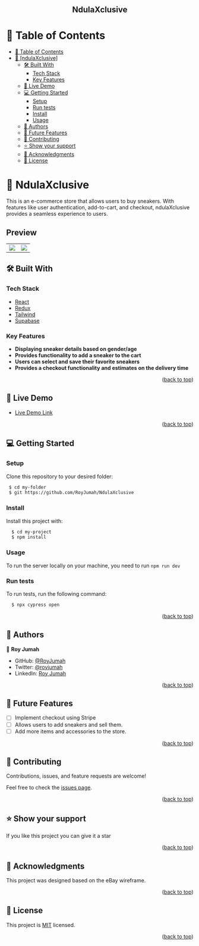 

<div align="center">
  <h2><b>NdulaXclusive</b></h2>
</div>

<!-- TABLE OF CONTENTS -->

# 📗 Table of Contents

- [📗 Table of Contents](#-table-of-contents)
- [📖 \[ndulaXclusive\] ](#-ndulaXclusive-)
  - [🛠 Built With ](#-built-with-)
    - [Tech Stack ](#tech-stack-)
    - [Key Features ](#key-features-)
  - [🚀 Live Demo ](#-live-demo-)
  - [💻 Getting Started ](#-getting-started-)
    - [Setup](#setup)
    - [Run tests](#run-tests)
    - [Install](#install)
    - [Usage](#usage)
  - [👥 Authors ](#-authors-)
  - [🔭 Future Features](#future-features)
  - [🤝 Contributing ](#-contributing-)
  - [⭐️ Show your support ](#️-show-your-support-)
  - [🙏 Acknowledgments ](#-acknowledgments-)
  - [📝 License ](#-license-)

<!-- PROJECT DESCRIPTION -->

# 📖 NdulaXclusive <a name="about-project"></a>

This is an e-commerce store that allows users to buy sneakers. With features like user authentication, add-to-cart, and checkout, ndulaXclusive provides a seamless experience to users.

## Preview
<table style="border-collapse: collapse; border: 0;">
  <tr>
    <td><img src="https://github.com/RoyJumah/NdulaXclusive/assets/61903079/5ec05fc2-f6fc-4280-bde3-87d1828538b2"></td>
    <td><img src="https://github.com/RoyJumah/NdulaXclusive/assets/61903079/a6962616-6d31-45b3-91eb-171fb0a31b4b"></td>
  </tr>
  </table>
  
## 🛠 Built With <a name="built-with"></a>

### Tech Stack <a name="tech-stack"></a>

  <ul>
    <li><a href="https://react.dev">React</a></li>
    <li><a href="https://redux.js.org/introduction/getting-started">Redux</a></li>
    <li><a href="https://tailwindcss.com/">Tailwind</a></li>
    <li><a href="https://supabase.com">Supabase</a></li>
  </ul>

<!-- Features -->

### Key Features <a name="key-features"></a>

- **Displaying sneaker details based on gender/age**
- **Provides functionality to add a sneaker to the cart**
- **Users can select and save their favorite sneakers**
- **Provides a checkout functionality and estimates on the delivery time**

<p align="right">(<a href="#readme-top">back to top</a>)</p>

<!-- LIVE DEMO -->

## 🚀 Live Demo <a name="live-demo"></a>

- [Live Demo Link](https://ndula-xclusive.vercel.app)

<p align="right">(<a href="#readme-top">back to top</a>)</p>

<!-- GETTING STARTED -->

## 💻 Getting Started <a name="getting-started"></a>

### Setup

Clone this repository to your desired folder:

```sh
 $ cd my-folder
 $ git https://github.com/RoyJumah/NdulaXclusive
```

### Install
Install this project with:

```sh
  $ cd my-project
  $ npm install
```

### Usage
To run the server locally on your machine, you need to run 
` npm run dev `

### Run tests

To run tests, run the following command:

```sh
  $ npx cypress open
```

<p align="right">(<a href="#readme-top">back to top</a>)</p>

<!-- AUTHORS -->

## 👥 Authors <a name="authors"></a>

👤 **Roy Jumah**

- GitHub: [@RoyJumah](https://github.com/RoyJumah)
- Twitter: [@royjumah](https://twitter.com/royjumah)
- LinkedIn: [Roy Jumah](https://www.linkedin.com/in/roy-jumah)

<p align="right">(<a href="#readme-top">back to top</a>)</p>

<!-- FUTURE FEATURES -->

## 🔭 Future Features <a name="future-features"></a>

- [ ] Implement checkout using Stripe
- [ ] Allows users to add sneakers and sell them.
- [ ] Add more items and accessories to the store.

<p align="right">(<a href="#readme-top">back to top</a>)</p>

<!-- CONTRIBUTING -->

## 🤝 Contributing <a name="contributing"></a>

Contributions, issues, and feature requests are welcome!

Feel free to check the [issues page](https://github.com/RoyJumah/NdulaXclusive/issues).

<p align="right">(<a href="#readme-top">back to top</a>)</p>

<!-- SUPPORT -->

## ⭐️ Show your support <a name="support"></a>

If you like this project you can give it a star

<p align="right">(<a href="#readme-top">back to top</a>)</p>

<!-- ACKNOWLEDGEMENTS -->

## 🙏 Acknowledgments <a name="acknowledgements"></a>

This project was designed based on the eBay wireframe.

<p align="right">(<a href="#readme-top">back to top</a>)</p>

<!-- LICENSE -->

## 📝 License <a name="license"></a>

This project is [MIT](./LICENSE) licensed.

<p align="right">(<a href="#readme-top">back to top</a>)</p>
